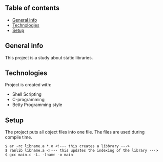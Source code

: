 ## Table of contents
* [General info](#general-info)
* [Technologies](#technologies)
* [Setup](#setup)

## General info
This project is a study about static libraries.

## Technologies
Project is created with:
* Shell Scripting
* C-programming
* Betty Programming style

## Setup
The project puts all object files into one file.
The files are used during compile time.

```
$ ar -rc libname.a *.o <!--- this creates a libbrary --->
$ ranlib libname.a <!--- this updates the indexing of the library --->
$ gcc main.c -L. -lname -o main
```
